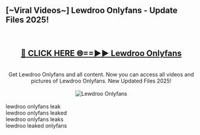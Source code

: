 <h2>[~Viral Videos~] Lewdroo Onlyfans - Update Files 2025!</h2>
<br>
<div align="center">
<h2><a href="https://betterlinks.top/A2PfLJ" rel="nofollow">🔴 CLICK HERE 🌐==►► Lewdroo Onlyfans</a></h2>
<br>
Get Lewdroo Onlyfans and all content. Now you can access all videos and pictures of Lewdroo Onlyfans. New Updated Files 2025!
<br>
<br>
<a href="https://betterlinks.top/A2PfLJ" rel="nofollow" data-target="animated-image.originalLink"><img src="https://i.ibb.co.com/WyWwxjT/player-gif2.gif" alt="Lewdroo Onlyfans" style="max-width: 100%; display: inline-block;" data-target="animated-image.originalImage"></a>
</div>
<br>
lewdroo onlyfans leak<br>
lewdroo onlyfans leaked<br>
lewdroo onlyfans leaks<br>
lewdroo leaked onlyfans